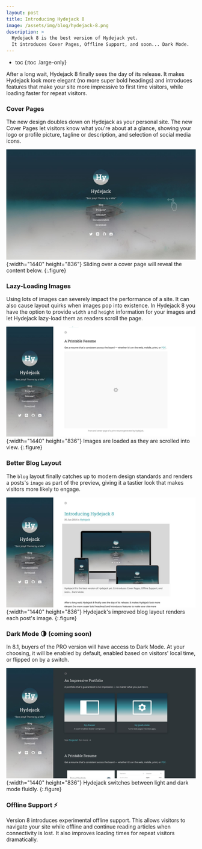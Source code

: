```yaml
---
layout: post
title: Introducing Hydejack 8
image: /assets/img/blog/hydejack-8.png
description: >
  Hydejack 8 is the best version of Hydejack yet.
  It introduces Cover Pages, Offline Support, and soon... Dark Mode.
---
```


* toc
{:toc .large-only}

After a long wait, Hydejack 8 finally sees the day of its release. It makes Hydejack look more elegant (no more super bold headings) and introduces features that make your site more impressive to first time visitors, while loading faster for repeat visitors.

### Cover Pages

The new design doubles down on Hydejack as your personal site. The new Cover Pages let visitors know what you're about at a glance, showing your logo or profile picture, tagline or description, and selection of social media icons.

![Cover page slide animation](/assets/img/blog/cover-page.jpg){:width="1440" height="836"}
Sliding over a cover page will reveal the content below.
{:.figure}

### Lazy-Loading Images

Using lots of images can severely impact the performance of a site. It can also cause layout quirks when images pop into existence.
In Hydejack 8 you have the option to provide `width` and `height` information for your images and let Hydejack lazy-load them as readers scroll the page.

![Lazy loading demo](/assets/img/blog/lazy-images.jpg){:width="1440" height="836"}
Images are loaded as they are scrolled into view.
{:.figure}

### Better Blog Layout

The `blog` layout finally catches up to modern design standards and renders a posts's `image` as part of the preview, giving it a tastier look that makes visitors more likely to engage.

![Scrolling through the blog layout](/assets/img/blog/blog-layout.jpg){:width="1440" height="836"}
Hydejack's improved blog layout renders each post's image.
{:.figure}

### Dark Mode 🌗 (coming soon)

In 8.1, buyers of the PRO version will have access to Dark Mode. At your choosing, it will be enabled by default, enabled based on visitors' local time, or flipped on by a switch.

![Dark Mode Teaser](/assets/img/blog/dark-mode.jpg){:width="1440" height="836"}
Hydejack switches between light and dark mode fluidly.
{:.figure}

### Offline Support ⚡️

Version 8 introduces experimental offline support. This allows visitors to navigate your site while offline and continue reading articles when connectivity is lost. It also improves loading times for repeat visitors dramatically.
